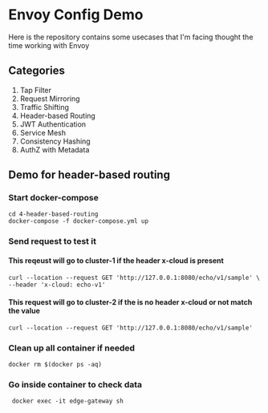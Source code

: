 # Envoy Config Demo
Here is the repository contains some usecases that I'm facing thought the time working with Envoy

## Categories
1. Tap Filter
2. Request Mirroring
3. Traffic Shifting
4. Header-based Routing
5. JWT Authentication
6. Service Mesh
7. Consistency Hashing
8. AuthZ with Metadata


## Demo for header-based routing
### Start docker-compose
```
cd 4-header-based-routing
docker-compose -f docker-compose.yml up
```
### Send request to test it
#### This reqeust will go to cluster-1 if the header x-cloud is present
```
curl --location --request GET 'http://127.0.0.1:8080/echo/v1/sample' \
--header 'x-cloud: echo-v1'
```
#### This request will go to cluster-2 if the is no header x-cloud or not match the value
```
curl --location --request GET 'http://127.0.0.1:8080/echo/v1/sample'
```

### Clean up all container if needed
```
docker rm $(docker ps -aq)
```

### Go inside container to check data
```
 docker exec -it edge-gateway sh
```